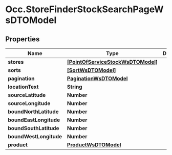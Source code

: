 # Occ.StoreFinderStockSearchPageWsDTOModel

## Properties
Name | Type | Description | Notes
------------ | ------------- | ------------- | -------------
**stores** | [**[PointOfServiceStockWsDTOModel]**](PointOfServiceStockWsDTOModel.md) |  | [optional] 
**sorts** | [**[SortWsDTOModel]**](SortWsDTOModel.md) |  | [optional] 
**pagination** | [**PaginationWsDTOModel**](PaginationWsDTOModel.md) |  | [optional] 
**locationText** | **String** |  | [optional] 
**sourceLatitude** | **Number** |  | [optional] 
**sourceLongitude** | **Number** |  | [optional] 
**boundNorthLatitude** | **Number** |  | [optional] 
**boundEastLongitude** | **Number** |  | [optional] 
**boundSouthLatitude** | **Number** |  | [optional] 
**boundWestLongitude** | **Number** |  | [optional] 
**product** | [**ProductWsDTOModel**](ProductWsDTOModel.md) |  | [optional] 


